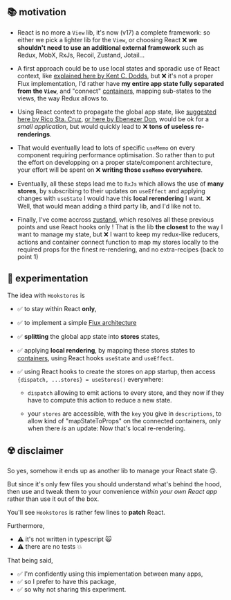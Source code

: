 ## 📚 motivation

- React is no more a `View` lib, it's now (v17) a complete framework: so either we pick a lighter lib for the `View`, or choosing React ❌ **we shouldn't need to use an additional external framework** such as Redux, MobX, RxJs, Recoil, Zustand, Jotail...

- A first approach could be to use local states and sporadic use of React context, like [explained here by Kent C. Dodds](https://kentcdodds.com/blog/application-state-management-with-react), but ❌ it's not a proper Flux implementation, I'd rather have **my entire app state fully separated from the `View`**, and "connect" [containers](https://medium.com/@learnreact/container-components-c0e67432e005), mapping sub-states to the views, the way Redux allows to.

- Using React context to propagate the global app state, like [suggested here by Rico Sta. Cruz](https://ricostacruz.com/til/state-management-with-react-hooks), [or here by Ebenezer Don](https://blog.logrocket.com/use-hooks-and-context-not-react-and-redux/), would be ok for a _small application_, but would quickly lead to ❌ **tons of useless re-renderings**.

- That would eventually lead to lots of specific `useMemo` on every component requiring performance optimisation.
  So rather than to put the effort on developping on a proper state/component architecture, your effort will be spent on ❌ **writing those `useMemo` everywhere**.

- Eventually, all these steps lead me to `RxJs` which allows the use of **many stores**, by subscribing to their updates on `useEffect` and applying changes with `useState` I would have this **local rerendering** I want.
  ❌ Well, that would mean adding a third party lib, and I'd like not to.

- Finally, I've come accross [zustand](https://github.com/pmndrs/zustand), which resolves all these previous points and use React hooks only !
  That is the lib **the closest** to the way I want to manage my state, but ❌ I want to keep my redux-like reducers, actions and container connect function to map my stores locally to the required props for the finest re-rendering, and no extra-recipes (back to point 1)

## 🧙 experimentation

The idea with `Hookstores` is

- ✅ to stay within React **only**,
- ✅ to implement a simple [Flux architecture](https://facebook.github.io/flux/docs/in-depth-overview)
- ✅ **splitting** the global app state into **stores** states,
- ✅ applying **local rendering**, by mapping these stores states to [containers](https://medium.com/@learnreact/container-components-c0e67432e005), using React hooks `useState` and `useEffect`.
- ✅ using React hooks to create the stores on app startup, then access `{dispatch, ...stores} = useStores()` everywhere:

  - `dispatch` allowing to emit actions to every store, and they now if they have to compute this action to reduce a new state.

  - your `stores` are accessible, with the `key` you give in `descriptions`, to allow kind of "mapStateToProps" on the connected containers, only when there _is_ an update: Now that's local re-rendering.

## ☢️ disclaimer

So yes, somehow it ends up as another lib to manage your React state 🙃.

But since it's only few files you should understand what's behind the hood, then use and tweak them to your convenience _within your own React app_ rather than use it out of the box.

You'll see `Hookstores` is rather few lines to **patch** React.

Furthermore,

- ⚠️ it's not written in typescript 🙀
- ⚠️ there are no tests 💥

That being said,

- ✅ I'm confidently using this implementation between many apps,
- ✅ so I prefer to have this package,
- ✅ so why not sharing this experiment.
